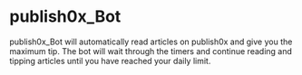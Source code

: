 # publish0x_Bot
publish0x_Bot will automatically read articles on publish0x and give you the maximum tip.  The bot will wait through the timers and continue reading and tipping articles until you have reached your daily limit.
